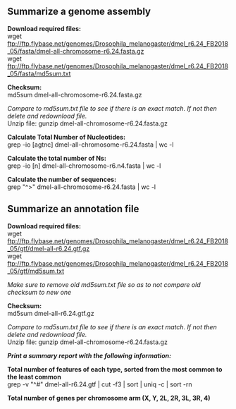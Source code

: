 ## Summarize a genome assembly  

**Download required files:**  
wget ftp://ftp.flybase.net/genomes/Drosophila_melanogaster/dmel_r6.24_FB2018_05/fasta/dmel-all-chromosome-r6.24.fasta.gz  
wget ftp://ftp.flybase.net/genomes/Drosophila_melanogaster/dmel_r6.24_FB2018_05/fasta/md5sum.txt

**Checksum:**  
md5sum dmel-all-chromosome-r6.24.fasta.gz 
  
_Compare to md5sum.txt file to see if there is an exact match. If not then delete and redownload file._  
Unzip file: gunzip dmel-all-chromosome-r6.24.fasta.gz

**Calculate Total Number of Nucleotides:**  
grep -io [agtnc] dmel-all-chromosome-r6.24.fasta | wc -l

**Calculate the total number of Ns:**  
grep -io [n] dmel-all-chromosome-r6.n4.fasta | wc -l  

**Calculate the number of sequences:**  
grep "^>" dmel-all-chromosome-r6.24.fasta | wc -l

## Summarize an annotation file
**Download required files:**  
wget ftp://ftp.flybase.net/genomes/Drosophila_melanogaster/dmel_r6.24_FB2018_05/gtf/dmel-all-r6.24.gtf.gz  
wget ftp://ftp.flybase.net/genomes/Drosophila_melanogaster/dmel_r6.24_FB2018_05/gtf/md5sum.txt  

_Make sure to remove old md5sum.txt file so as to not compare old checksum to new one_  

**Checksum:**  
md5sum dmel-all-r6.24.gtf.gz  

_Compare to md5sum.txt file to see if there is an exact match. If not then delete and redownload file._  
Unzip file: gunzip dmel-all-chromosome-r6.24.fasta.gz

_**Print a summary report with the following information:**_  

**Total number of features of each type, sorted from the most common to the least common**  
grep -v "^#" dmel-all-r6.24.gtf | cut -f3 | sort | uniq -c | sort -rn  

**Total number of genes per chromosome arm (X, Y, 2L, 2R, 3L, 3R, 4)**  
